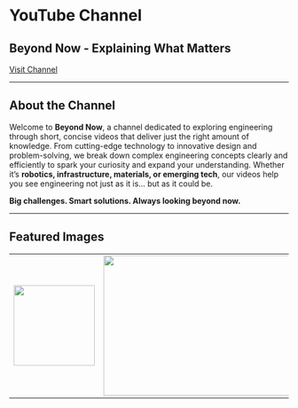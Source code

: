 # YouTube Channel

## Beyond Now - Explaining What Matters
[Visit Channel](http://www.youtube.com/@BeyondNowChannel)

---

## About the Channel
Welcome to **Beyond Now**, a channel dedicated to exploring engineering through short, concise videos that deliver just the right amount of knowledge. From cutting-edge technology to innovative design and problem-solving, we break down complex engineering concepts clearly and efficiently to spark your curiosity and expand your understanding. Whether it’s **robotics, infrastructure, materials, or emerging tech**, our videos help you see engineering not just as it is… but as it could be.  

**Big challenges. Smart solutions. Always looking beyond now.**

---

## Featured Images

<table>
<tr>
<td><img src="https://github.com/user-attachments/assets/cc2d8f5e-ad58-4ad2-bb80-63709f09fd0e" width="146" height="145" /></td>
<td><img src="https://github.com/user-attachments/assets/749c7765-7066-4b48-89ea-3dfbcb26642c" width="386" height="253" /></td>
</tr>
</table>

